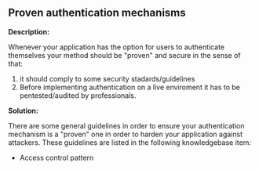 Proven authentication mechanisms
-------

**Description:**

Whenever your application has the option for users to authenticate themselves
your method should be "proven" and secure in the sense of that: 

1. it should comply to some security stadards/guidelines
2. Before implementing authentication on a live enviroment it has to be pentested/audited by 
   professionals.

**Solution:**

There are some general guidelines in order to ensure your authentication mechanism
is a "proven" one in order to harden your application against attackers.
These guidelines are listed in the following knowledgebase item:

- Access control pattern
